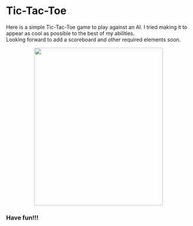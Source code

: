 # Tic-Tac-Toe
Here is a simple Tic-Tac-Toe game to play against an AI. I tried making it to appear as cool as possible to the best of my abilities.\
Looking forward to add a scoreboard and other required elements soon.
<p align ="center"><img src = "https://imgur.com/Pi3eRmo.png" height = "430px" width = "350px"/></p>

### Have fun!!!
